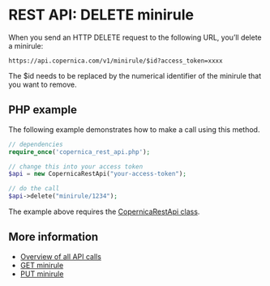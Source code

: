 # REST API: DELETE minirule

When you send an HTTP DELETE request to the following URL, you’ll delete 
a minirule:

`https://api.copernica.com/v1/minirule/$id?access_token=xxxx`

The $id needs to be replaced by the numerical identifier of the minirule
that you want to remove.

## PHP example

The following example demonstrates how to make a call using this method.

```php
// dependencies
require_once('copernica_rest_api.php');

// change this into your access token
$api = new CopernicaRestApi("your-access-token");

// do the call
$api->delete("minirule/1234");
```

The example above requires the [CopernicaRestApi class](rest-php).

## More information

* [Overview of all API calls](rest-api)
* [GET minirule](rest-get-minirule)
* [PUT minirule](rest-put-minirule)
